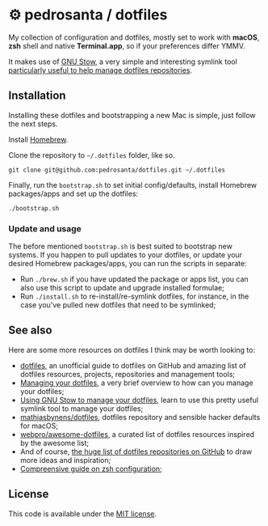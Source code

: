 # ⚙️ pedrosanta / dotfiles
My collection of configuration and dotfiles, mostly set to work with **macOS**, **zsh** shell and native **Terminal.app**, so if your preferences differ YMMV.

It makes use of [GNU Stow](https://www.gnu.org/software/stow/), a very simple and interesting symlink tool [particularly useful to help manage dotfiles repositories](http://brandon.invergo.net/news/2012-05-26-using-gnu-stow-to-manage-your-dotfiles.html).

## Installation

Installing these dotfiles and bootstrapping a new Mac is simple, just follow the next steps.

Install [Homebrew](http://brew.sh).

Clone the repository to `~/.dotfiles` folder, like so.

```shell
git clone git@github.com:pedrosanta/dotfiles.git ~/.dotfiles
```

Finally, run the `bootstrap.sh` to set initial config/defaults, install Homebrew packages/apps and set up the dotfiles:

```shell
./bootstrap.sh
```

### Update and usage

The before mentioned `bootstrap.sh` is best suited to bootstrap new systems. If you happen to pull updates to your dotfiles, or update your desired Homebrew packages/apps, you can run the scripts in separate:

- Run `./brew.sh` if you have updated the package or apps list, you can also use this script to update and upgrade installed formulae;
- Run `./install.sh` to re-install/re-symlink dotfiles, for instance, in the case you've pulled new dotfiles that need to be symlinked;

## See also

Here are some more resources on dotfiles I think may be worth looking to:

- [dotfiles](https://dotfiles.github.io), an unofficial guide to dotfiles on GitHub and amazing list of dotfiles resources, projects, repositories and management tools;
- [Managing your dotfiles](https://medium.com/@webprolific/managing-your-dotfiles-7d2725297304#.tp50yawhy), a very brief overview to how can you manage your dotfiles;
- [Using GNU Stow to manage your dotfiles](http://brandon.invergo.net/news/2012-05-26-using-gnu-stow-to-manage-your-dotfiles.html), learn to use this pretty useful symlink tool to manage your dotfiles;
- [mathiasbynens/dotfiles](https://github.com/mathiasbynens/dotfiles), dotfiles repository and sensible hacker defaults for macOS;
- [webpro/awesome-dotfiles](https://github.com/webpro/awesome-dotfiles), a curated list of dotfiles resources inspired by the awesome list;
- And of course, [the huge list of dotfiles repositories on GitHub](https://github.com/search?q=dotfiles&s=stars&type=Repositories) to draw more ideas and inspiration;
- [Compreensive guide on zsh configuration](https://thevaluable.dev/zsh-install-configure-mouseless/);

## License

This code is available under the [MIT license](LICENSE-MIT.txt).